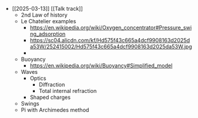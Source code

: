 - [[2025-03-13]] [[Talk track]]
	- 2nd Law of  history
	- Le Chatelier examples
		- https://en.wikipedia.org/wiki/Oxygen_concentrator#Pressure_swing_adsorption
		- https://sc04.alicdn.com/kf/Hd575f43c665a4dcf9908163d2025da53W/252415002/Hd575f43c665a4dcf9908163d2025da53W.jpg
		-
	- Buoyancy
		- https://en.wikipedia.org/wiki/Buoyancy#Simplified_model
	- Waves
		- Optics
			- Diffraction
			- Total internal refraction
		- Shaped charges
	- Swings
	- Pi with Archimedes method